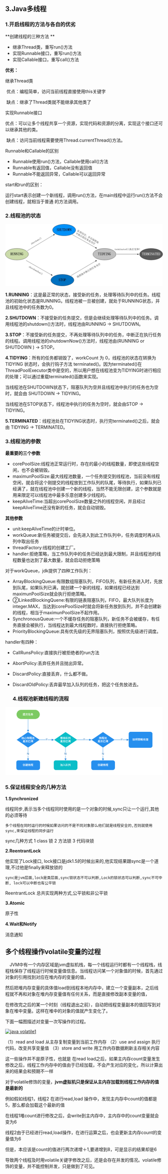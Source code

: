   ## 3.Java多线程 

  ### 1.开启线程的方法与各自的优劣

**创建线程的三种方法 **

  * 继承Thread类，重写run()方法
  * 实现Runnable接口，重写run()方法
  * 实现Callable接口，重写call()方法

**优劣：**

继承Thread类

​	优点：编程简单，访问当前线程直接使用this关键字

​	缺点：继承了Thread类就不能继承其他类了

实现Runnable接口

​	优点：可以让多个线程共享一个资源，实现代码和资源的分离，实现这个接口还可以继承其他的类。

​	缺点：访问当前线程需要使用Thread.currentThread()方法。

Runnable和Callable的区别

* Runnable使用run()方法，Callable使用call()方法
* Runnable有返回值，Callable没有返回值
* Runnable不能返回异常，Callable可以返回异常

start和run的区别：

​		运行start表示创建一个新线程，调用run()方法，在main线程中运行run()方法不会创建线程，就相当于普通		的方法调用。

 ### 2.线程池的状态

![08000847-0a9caed4d6914485b2f56048c668251a](images\08000847-0a9caed4d6914485b2f56048c668251a.jpg)

**1.RUNNING**：这是最正常的状态，接受新的任务，处理等待队列中的任务。线程池的初始化状态是RUNNING。线程池被一旦被创建，就处于RUNNING状态，并且线程池中的任务数为0。

**2.SHUTDOWN**：不接受新的任务提交，但是会继续处理等待队列中的任务。调用线程池的shutdown()方法时，线程池由RUNNING -> SHUTDOWN。

**3.STOP**：不接受新的任务提交，不再处理等待队列中的任务，中断正在执行任务的线程。调用线程池的shutdownNow()方法时，线程池由(RUNNING or SHUTDOWN ) -> STOP。

**4.TIDYING**：所有的任务都销毁了，workCount 为 0，线程池的状态在转换为 TIDYING 状态时，会执行钩子方法 terminated()。因为terminated()在ThreadPoolExecutor类中是空的，所以用户想在线程池变为TIDYING时进行相应的处理；可以通过重载terminated()函数来实现。 

当线程池在SHUTDOWN状态下，阻塞队列为空并且线程池中执行的任务也为空时，就会由 SHUTDOWN -> TIDYING。

当线程池在STOP状态下，线程池中执行的任务为空时，就会由STOP -> TIDYING。

**5.TERMINATED**：线程池处在TIDYING状态时，执行完terminated()之后，就会由 TIDYING -> TERMINATED。

  ### 3.线程池的参数 

**最重要的三个参数**

* corePoolSize:线程池正常运行时，存在的最小的线程数量，即使这些线程空闲，也不会被销毁。
* maximunPoolSize:最大线程池数量，一个任务提交到线程池，当前没有线程空闲，就会将这个刚提交的线程放到工作队列的队尾，等待执行，如果队列已经满了，就在线程池中创建一个新的线程，当然不能无限创建，这个参数就是用来限定可以线程池中最多乐意创建多少线程的。
* keepAliveTime:当超出corePoolSize数量之外的线程空闲，并且经过keepAliveTime还没有新的任务，就会自动销毁。

**其他参数**

* unit:keepAliveTime的计时单位。
* workQueue:新任务被提交后，会先进入到此工作队列中，任务调度时再从队列中取出任务
* threadFactory:线程的创建工厂。
* handler:拒绝策略，当工作队列中的任务已经达到最大限制，并且线程池的线程数量也达到了最大数量，就会启动拒绝策略

对于workQueue，jdk提供了四种工作队列：

* ArrayBlockingQueue:有限数组阻塞队列，FIFO队列，有新任务进入时，先放到队尾，如果队列已满，就创建一个新的线程，如果线程已经达到maximunPoolSize就会执行拒绝策略。
* ②LinkedBlockingQuene:有限的链表阻塞队列，FIFO，最大队列长度为integer.MAX，当达到corePoolSize时就会将新任务放到队列，并不会创建新的线程，相当于maximunPoolSize不起作用。
* SynchronousQueue:一个不缓存任务的阻塞队列，新任务不会被缓存，有任务直接会被执行，当线程达到最大线程数时，直接执行拒绝策略。
* PriorityBlockingQueue:具有优先级的无界阻塞队列，按照优先级进行调度。

handler有四种：

* CallRunsPolicy:直接执行被拒绝者的run方法
* AbortPolicy:丢弃任务并且抛出异常。
* DiscardPolicy:直接丢弃，什么都不做。
* DiscardOldPolicy:丢弃最早加入队列的任务，把这个任务放进去。



  ### 4.线程池新建线程的流程 

![68747470733a2f2f6d792d626c6f672d746f2d7573652e6f73732d636e2d6265696a696e672e616c6979756e63732e636f6d2f323031392d372f2545352539422542452545382541372541332545372542412542462545372541382538422545362542312541302545352](images\68747470733a2f2f6d792d626c6f672d746f2d7573652e6f73732d636e2d6265696a696e672e616c6979756e63732e636f6d2f323031392d372f2545352539422542452545382541372541332545372542412542462545372541382538422545362542312541302545352.png)

### 5.保证线程安全的几种方法 

 **1.Synchronized**

线程同步,表示当多个线程同时使用的是一个对象的时候,sync只让一个运行,其他的必须等待

    多个线程在同时运行的时候如果访问的不是不同对象那么他们就是线程安全的,否则就使用sync,来保证线程的同步运行

sync几种方式
1 class 锁
2 方法锁
3 代码块锁

**2.ReentrantLock**

他实现了Lock接口, lock接口是jdk1.5的时候出来的,他实现结果跟sync是一个道理,不过他是finally来释放锁的

    sync是jvm层面,lock是类层面,sync锁状态不可以判断,Lock的锁状态可以判断,sync不可中断, lock可以中断也有公平锁

ReentrantLock 总共实现两种方式,公平锁和非公平锁

**3.Atomic**

原子性

**4.Wait和Notify**

消息通知

## 多个线程操作volatile变量的过程 

 JVM中有一个内存区域是jvm虚拟机栈，每一个线程运行时都有一个线程栈，线程栈保存了线程运行时候变量值信息。当线程访问某一个对象值的时候，首先通过对象的引用找到对应在堆内存的变量的值，

然后把堆内存变量的具体值load到线程本地内存中，建立一个变量副本，之后线程就不再和对象在堆内存变量值有任何关系，而是直接修改副本变量的值，

在修改完之后的某一个时刻（线程退出之前），自动把线程变量副本的值回写到对象在堆中变量。这样在堆中的对象的值就产生变化了。

下面一幅图描述对变量一次写操作的过程。

 

[![java volatile1](https://images.cnblogs.com/cnblogs_com/aigongsi/201204/201204011757235219.jpg)](http://images.cnblogs.com/cnblogs_com/aigongsi/201204/201204011757234696.jpg)

 

 

（1）read and load 从主存复制变量到当前工作内存
（2）use and assign 执行代码，改变共享变量值 
（3）store and write 用工作内存数据刷新主存相关内容

这一些操作并不是原子性，也就是 在read load之后，如果主内存count变量发生修改之后，线程工作内存中的值由于已经加载，不会产生对应的变化，所以计算出来的结果会和预期不一样

对于volatile修饰的变量，**jvm虚拟机只是保证从主内存加载到线程工作内存的值是最新的**

例如假如线程1，线程2 在进行read,load 操作中，发现主内存中count的值都是5，那么都会加载这个最新的值

在线程1堆count进行修改之后，会write到主内存中，主内存中的count变量就会变为6

线程2由于已经进行read,load操作，在进行运算之后，也会更新主内存count的变量值为6

但是，本应该是count的值进行两次递增＋1,要递增到8，可是显示的结果却是6

导致两个线程及时用volatile关键字修改之后，还是会存在并发的情况。volatile修饰的变量，并不能控制并发，只是做到了可见。